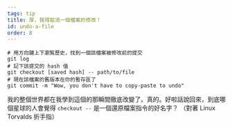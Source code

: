```yaml
---
tags: tip
title: 厚，我得取消一個檔案的修改！
id: undo-a-file
order: 8
---
```


```git
# 用方向鍵上下瀏覧歷史，找到一個該檔案被修改前的提交
git log
# 記下該提交的 hash 值
git checkout [saved hash] -- path/to/file
# 現在該檔案的舊版本在你的暫存區了
git commit -m "Wow, you don't have to copy-paste to undo"
```

我的整個世界都在我學到這個的那瞬間徹底改變了。真的。好啦話說回來，到底哪個星球的人會覺得 `checkout --` 是一個還原檔案指令的好名字？ （對著 Linux Torvalds 折手指）